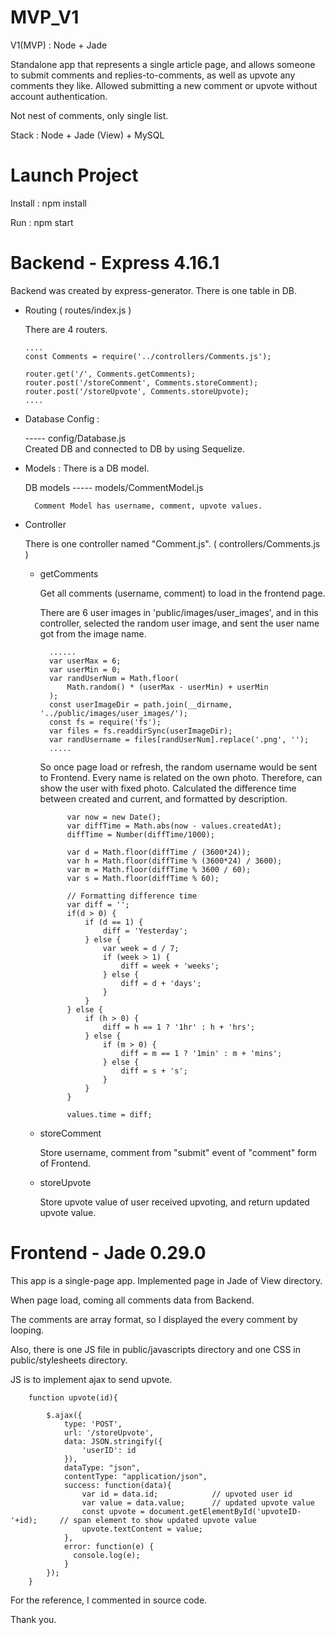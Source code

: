 # MVP_V1
V1(MVP) : Node + Jade 

Standalone app that represents a single article page, and allows someone to submit comments and replies-to-comments, as well as upvote any comments they like. 
Allowed submitting a new comment or upvote without account authentication.

Not nest of comments, only single list.

Stack : Node + Jade (View) + MySQL


# Launch Project

Install : npm install

Run : npm start


# Backend - Express 4.16.1

Backend was created by express-generator. There is one table in DB.

- Routing ( routes/index.js )

    There are 4 routers.
    
      ....
      const Comments = require('../controllers/Comments.js');

      router.get('/', Comments.getComments);
      router.post('/storeComment', Comments.storeComment);
      router.post('/storeUpvote', Comments.storeUpvote);
      ....
      
- Database Config :
    
    ----- config/Database.js  
    Created DB and connected to DB by using Sequelize.
  
- Models :
    There is a DB model.

    DB models ----- models/CommentModel.js
    
        Comment Model has username, comment, upvote values.    
        
        
- Controller
      
  There is one controller named "Comment.js". ( controllers/Comments.js )
    
    - getComments 

      Get all comments (username, comment) to load in the frontend page. 
      
      There are 6 user images in 'public/images/user_images', and in this controller, selected the random user image, and sent the user name got from the image name.
              
            ......
            var userMax = 6;
            var userMin = 0;
            var randUserNum = Math.floor(
                Math.random() * (userMax - userMin) + userMin
            );
            const userImageDir = path.join(__dirname, '../public/images/user_images/');
            const fs = require('fs');
            var files = fs.readdirSync(userImageDir);
            var randUsername = files[randUserNum].replace('.png', '');
            .....

        So once page load or refresh, the random username would be sent to Frontend. Every name is related on the own photo. Therefore, can show the user with fixed photo.
        Calculated the difference time between created and current, and formatted by description.
        
                var now = new Date();
                var diffTime = Math.abs(now - values.createdAt);
                diffTime = Number(diffTime/1000);
                
                var d = Math.floor(diffTime / (3600*24));
                var h = Math.floor(diffTime % (3600*24) / 3600);
                var m = Math.floor(diffTime % 3600 / 60);
                var s = Math.floor(diffTime % 60);
                
                // Formatting difference time 
                var diff = '';
                if(d > 0) {
                    if (d == 1) {
                        diff = 'Yesterday';
                    } else {
                        var week = d / 7;
                        if (week > 1) {
                            diff = week + 'weeks';
                        } else {
                            diff = d + 'days';
                        }
                    }
                } else {
                    if (h > 0) {
                        diff = h == 1 ? '1hr' : h + 'hrs';
                    } else {
                        if (m > 0) {
                            diff = m == 1 ? '1min' : m + 'mins'; 
                        } else {
                            diff = s + 's';
                        }
                    }
                }
                
                values.time = diff;
                
     - storeComment
     
        Store username, comment from "submit" event of "comment" form of Frontend.
        
     - storeUpvote

        Store upvote value of user received upvoting, and return updated upvote value.
        
     
     
# Frontend - Jade 0.29.0

This app is a single-page app. Implemented page in Jade of View directory.

When page load, coming all comments data from Backend. 

The comments are array format, so I displayed the every comment by looping. 

Also, there is one JS file in public/javascripts directory and one CSS in public/stylesheets directory.

JS is to implement ajax to send upvote.

        function upvote(id){
    
            $.ajax({
                type: 'POST',
                url: '/storeUpvote',
                data: JSON.stringify({
                    'userID': id
                }),
                dataType: "json",
                contentType: "application/json",        
                success: function(data){
                    var id = data.id;            // upvoted user id
                    var value = data.value;      // updated upvote value      
                    const upvote = document.getElementById('upvoteID-'+id);     // span element to show updated upvote value
                    upvote.textContent = value;
                },
                error: function(e) {
                  console.log(e);
                }        
            });
        }


For the reference, I commented in source code.
        
Thank you.
